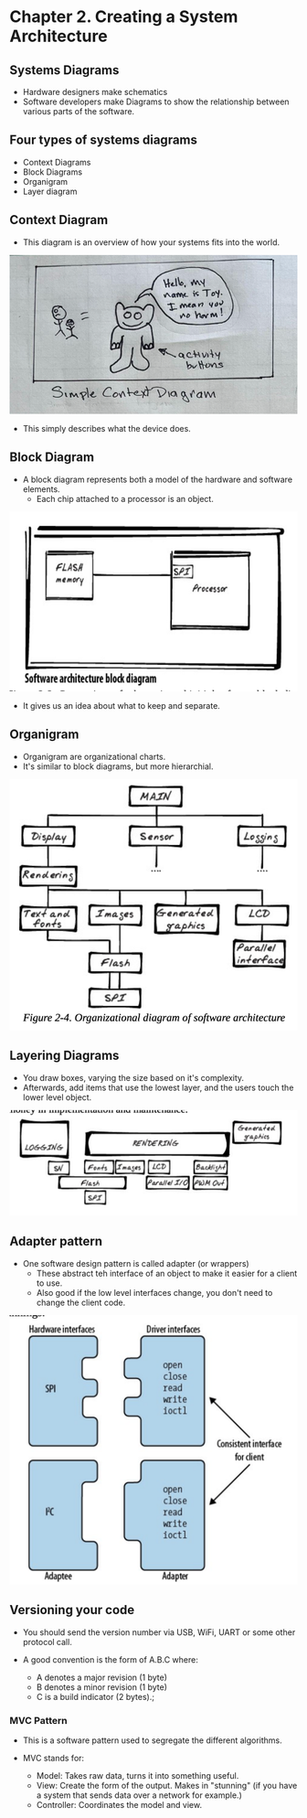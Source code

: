 # Chapter 2. Creating a System Architecture

## Systems Diagrams

- Hardware designers make schematics
- Software developers make Diagrams to show the relationship between various parts of the software.

## Four types of systems diagrams

- Context Diagrams
- Block Diagrams
- Organigram
- Layer diagram

## Context Diagram

- This diagram is an overview of how your systems fits into the world.

![alt text](image-1.png)

- This simply describes what the device does.

## Block Diagram

- A block diagram represents both a model of the hardware and software elements.
    - Each chip attached to a processor is an object.

![alt text](image-2.png)

- It gives us an idea about what to keep and separate.

## Organigram

- Organigram are organizational charts.
- It's similar to block diagrams, but more hierarchial.

![alt text](image-3.png)

## Layering Diagrams

- You draw boxes, varying the size based on it's complexity. 
- Afterwards, add items that use the lowest layer, and the users touch the lower level object.

![alt text](image-4.png)

## Adapter pattern

- One software design pattern is called adapter (or wrappers)
    - These abstract teh interface of an object to make it easier for a client to use.
    - Also good if the low level interfaces change, you don't need to change the client code.

![alt text](image-5.png)

## Versioning your code

- You should send the version number via USB, WiFi, UART or some other protocol call.

- A good convention is the form of A.B.C where:
    - A denotes a major revision (1 byte)
    - B denotes a minor revision (1 byte)
    - C is a build indicator (2 bytes).;

### MVC Pattern

- This is a software pattern used to segregate the different algorithms.

- MVC stands for:
    - Model: Takes raw data, turns it into something useful.
    - View: Create the form of the output. Makes in "stunning" (if you have a system that sends data over a network for example.)
    - Controller: Coordinates the model and view.